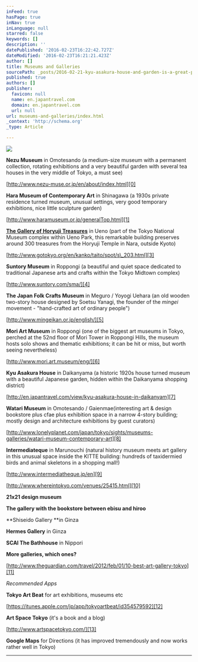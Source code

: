 ```yaml
---
inFeed: true
hasPage: true
inNav: true
inLanguage: null
starred: false
keywords: []
description: ''
datePublished: '2016-02-23T16:22:42.727Z'
dateModified: '2016-02-23T16:21:21.423Z'
author: []
title: Museums and Galleries
sourcePath: _posts/2016-02-21-kyu-asakura-house-and-garden-is-a-great-place-to-step-back-i.md
published: true
authors: []
publisher:
  favicon: null
  name: en.japantravel.com
  domain: en.japantravel.com
  url: null
url: museums-and-galleries/index.html
_context: 'http://schema.org'
_type: Article

---
```

![](https://the-grid-user-content.s3-us-west-2.amazonaws.com/ce7c5d9c-8ad4-4a13-ae4b-3e0e3686e643.jpg)

**Nezu Museum** in Omotesando (a medium-size museum with a permanent collection, rotating exhibitions and a very beautiful garden with several tea houses in the very middle of Tokyo, a must see) [][0]

[http://www.nezu-muse.or.jp/en/about/index.html][0]

**Hara Museum of Contemporary Art** in Shinagawa (a 1930s private residence turned museum, unusual settings, very good temporary exhibitions, nice little sculpture garden) [][1]

[http://www.haramuseum.or.jp/generalTop.html][1]

[**The Gallery of Horyuji Treasures**][2] in Ueno (part of the Tokyo National Museum complex within Ueno Park, this remarkable building preserves around 300 treasures from the Horyuji Temple in Nara, outside Kyoto) [][3]

[http://www.gotokyo.org/en/kanko/taito/spot/s\_203.html][3]

**Suntory Museum** in Roppongi (a beautiful and quiet space dedicated to traditional Japanese arts and crafts within the Tokyo Midtown complex)

[http://www.suntory.com/sma/][4]

**The Japan Folk Crafts Museum** in Meguro / Yoyogi Uehara (an old wooden two-story house designed by Soetsu Yanagi, the founder of the _mingei_ movement - "hand-crafted art of ordinary people") [][5]

[http://www.mingeikan.or.jp/english/][5]

**Mori Art Museum** in Roppongi (one of the biggest art museums in Tokyo, perched at the 52nd floor of Mori Tower in Roppongi Hills, the museum hosts solo shows and thematic exhibitions; it can be hit or miss, but worth seeing nevertheless)

[http://www.mori.art.museum/eng/][6]

**Kyu Asakura House** in Daikanyama (a historic 1920s house turned museum with a beautiful Japanese garden, hidden within the Daikanyama shopping district)

[http://en.japantravel.com/view/kyu-asakura-house-in-daikanyam][7]

**Watari Museum** in Omotesando / Gaienmae(interesting art & design bookstore plus cfae plus exhibition space in a narrow 4-story building; mostly design and architecture exhibitions by guest curators)

[http://www.lonelyplanet.com/japan/tokyo/sights/museums-galleries/watari-museum-contemporary-art][8]

**Intermediateque** in Marunouchi (natural history museum meets art gallery in this unusual space inside the KITTE building: hundreds of taxidermied birds and animal skeletons in a shopping mall!)

[http://www.intermediatheque.jp/en][9]

[http://www.whereintokyo.com/venues/25415.html][10]

**21x21 design museum**

**The gallery with the bookstore between ebisu and hiroo**

**Shiseido Gallery **in Ginza

**Hermes Gallery** in Ginza

**SCAI The Bathhouse** in Nippori

**More galleries, which ones?**

[http://www.theguardian.com/travel/2012/feb/01/10-best-art-gallery-tokyo][11]

_Recommended Apps_

**Tokyo Art Beat** for art exhibitions, museums etc

[https://itunes.apple.com/jp/app/tokyoartbeat/id354579592][12]

**Art Space Tokyo** (it's a book and a blog)

[http://www.artspacetokyo.com/][13]

**Google Maps** for Directions (it has improved tremendously and now works rather well in Tokyo)

****

[0]: http://www.nezu-muse.or.jp/en/about/index.html
[1]: http://www.haramuseum.or.jp/generalTop.html
[2]: http://www.tnm.jp/modules/r_exhibition/index.php?controller=hall&hid=16&lang=en
[3]: http://www.gotokyo.org/en/kanko/taito/spot/s_203.html
[4]: http://www.suntory.com/sma/
[5]: http://www.mingeikan.or.jp/english/
[6]: http://www.mori.art.museum/eng/
[7]: http://en.japantravel.com/view/kyu-asakura-house-in-daikanyam
[8]: http://www.lonelyplanet.com/japan/tokyo/sights/museums-galleries/watari-museum-contemporary-art
[9]: http://www.intermediatheque.jp/en
[10]: http://www.whereintokyo.com/venues/25415.html
[11]: http://www.theguardian.com/travel/2012/feb/01/10-best-art-gallery-tokyo
[12]: https://itunes.apple.com/jp/app/tokyoartbeat/id354579592
[13]: http://www.artspacetokyo.com/